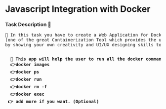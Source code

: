<h1>Javascript Integration with Docker</h1>

<h3>Task Description 📄</h3>

<pre>📌 In this task you have to create a Web Application for Docker 
(one of the great Containerization Tool which provides the user Platform as a Service (PaaS))
by showing your own creativity and UI/UX designing skills to make the webportal user friendly.</pre>


  
  <pre><strong>
  📌 This app will help the user to run all the docker commands like:
  👉docker images
  👉docker ps
  👉docker run
  👉docker rm -f
  👉docker exec
 👉 add more if you want. (Optional) 
  </strong><pre>
